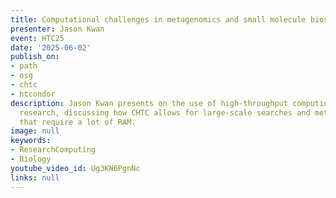 ```yaml
---
title: Computational challenges in metagenomics and small molecule biosynthesis
presenter: Jason Kwan
event: HTC25
date: '2025-06-02'
publish_on:
- path
- osg
- chtc
- htcondor
description: Jason Kwan presents on the use of high-throughput computing in metagenomics
  research, discussing how CHTC allows for large-scale searches and metagenomic assemblies
  that require a lot of RAM.
image: null
keywords:
- ResearchComputing
- Biology
youtube_video_id: Ug3KN6PgnNc
links: null
---
```

